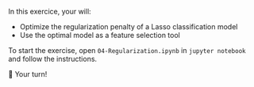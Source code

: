 In this exercice, your will:
- Optimize the regularization penalty of a Lasso classification model
- Use the optimal model as a feature selection tool

To start the exercise, open `04-Regularization.ipynb` in `jupyter notebook` and follow the instructions.

🚀 Your turn!

